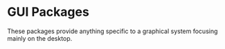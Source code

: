 # GUI Packages
These packages provide anything specific to a graphical system focusing
mainly on the desktop.
